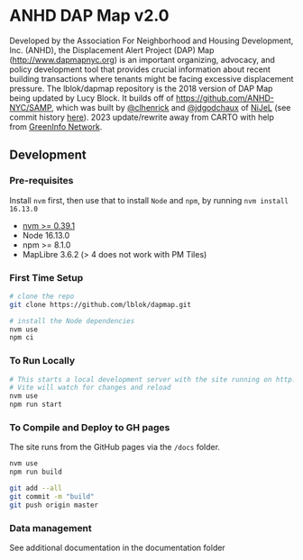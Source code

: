 # ANHD DAP Map v2.0

Developed by the Association For Neighborhood and Housing Development, Inc. (ANHD), the Displacement Alert Project (DAP) Map (http://www.dapmapnyc.org) is an important organizing, advocacy, and policy development tool that provides crucial information about recent building transactions where tenants might be facing excessive displacement pressure. The lblok/dapmap repository is the 2018 version of DAP Map being updated by Lucy Block. It builds off of https://github.com/ANHD-NYC/SAMP, which was built by <a href="https://github.com/clhenrick">@clhenrick</a> and <a href="https://github.com/jdgodchaux">@jdgodchaux</a> of <a href="http://nijel.org">NiJeL</a> (see commit history [here](https://github.com/ANHD-NYC/SAMP/commits/master)). 2023 update/rewrite away from CARTO with help from [GreenInfo Network](https://www.greeninfo.org).


## Development

### Pre-requisites

Install `nvm` first, then use that to install `Node` and `npm`, by running `nvm install 16.13.0`

* [nvm >= 0.39.1](https://github.com/nvm-sh/nvm)
* Node 16.13.0
* npm >= 8.1.0
* MapLibre 3.6.2 (> 4 does not work with PM Tiles)

### First Time Setup
```bash
# clone the repo 
git clone https://github.com/lblok/dapmap.git

# install the Node dependencies
nvm use 
npm ci
```

### To Run Locally
```bash
# This starts a local development server with the site running on http://127.0.0.1:5173/
# Vite will watch for changes and reload
nvm use
npm run start
```

### To Compile and Deploy to GH pages

The site runs from the GitHub pages via the `/docs` folder. 

```bash
nvm use
npm run build

git add --all
git commit -m "build"
git push origin master
```

### Data management
See additional documentation in the documentation folder
